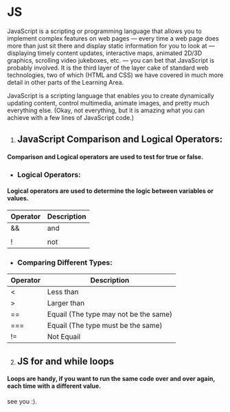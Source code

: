 # JS

JavaScript is a scripting or programming language that allows you to implement complex features on web pages — every time a web page does more than just sit there and display static information for you to look at — displaying timely content updates, interactive maps, animated 2D/3D graphics, scrolling video jukeboxes, etc. — you can bet that JavaScript is probably involved. It is the third layer of the layer cake of standard web technologies, two of which (HTML and CSS) we have covered in much more detail in other parts of the Learning Area.

JavaScript is a scripting language that enables you to create dynamically updating content, control multimedia, animate images, and pretty much everything else. (Okay, not everything, but it is amazing what you can achieve with a few lines of JavaScript code.)


1. ## JavaScript Comparison and Logical Operators:

#### Comparison and Logical operators are used to test for true or false.

- ### Logical Operators:


#### Logical operators are used to determine the logic between variables or values.

 Operator | Description
------------ | -------------
&& | and
|| | or
! | not

- ### Comparing Different Types:

 Operator | Description
------------ | -------------
< | Less than
> | Larger than
== | Equail (The type may not be the same)
=== | Equail (The type must be the same)
!= | Not Equail

2. ## JS for and while loops

#### Loops are handy, if you want to run the same code over and over again, each time with a different value.


see you :).






